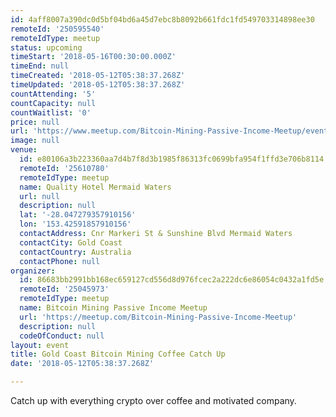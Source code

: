 ```yaml
---
id: 4aff8007a390dc0d5bf04bd6a45d7ebc8b8092b661fdc1fd549703314898ee30
remoteId: '250595540'
remoteIdType: meetup
status: upcoming
timeStart: '2018-05-16T00:30:00.000Z'
timeEnd: null
timeCreated: '2018-05-12T05:38:37.268Z'
timeUpdated: '2018-05-12T05:38:37.268Z'
countAttending: '5'
countCapacity: null
countWaitlist: '0'
price: null
url: 'https://www.meetup.com/Bitcoin-Mining-Passive-Income-Meetup/events/250595540/'
image: null
venue:
  id: e80106a3b223360aa7d4b7f8d3b1985f86313fc0699bfa954f1ffd3e706b8114
  remoteId: '25610780'
  remoteIdType: meetup
  name: Quality Hotel Mermaid Waters
  url: null
  description: null
  lat: '-28.047279357910156'
  lon: '153.42591857910156'
  contactAddress: Cnr Markeri St & Sunshine Blvd Mermaid Waters
  contactCity: Gold Coast
  contactCountry: Australia
  contactPhone: null
organizer:
  id: 86683bb2991bb168ec659127cd556d8d976fcec2a222dc6e86054c0432a1fd5e
  remoteId: '25045973'
  remoteIdType: meetup
  name: Bitcoin Mining Passive Income Meetup
  url: 'https://meetup.com/Bitcoin-Mining-Passive-Income-Meetup'
  description: null
  codeOfConduct: null
layout: event
title: Gold Coast Bitcoin Mining Coffee Catch Up
date: '2018-05-12T05:38:37.268Z'

---
```

<p>Catch up with everything crypto over coffee and motivated company.</p>

